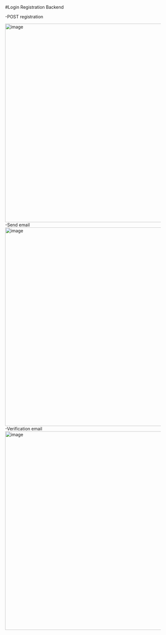 #Login Registration Backend

-POST registration

<img width="643" alt="image" src="https://user-images.githubusercontent.com/100998739/224082783-673d5006-81fc-4de4-9c51-0fdf8b4474f2.png">
-Send email

<img width="643" alt="image" src="https://user-images.githubusercontent.com/100998739/224083050-8206112a-0480-481b-acc7-0b943c4a9a42.png">
-Verification email

<img width="643" alt="image" src="https://user-images.githubusercontent.com/100998739/224082898-36cfd2e4-7d52-4e5e-b4f6-5cf82f084975.png">
